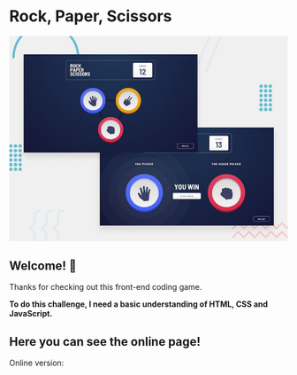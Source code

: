 # Rock, Paper, Scissors

![Design preview for the Rock, Paper, Scissors coding challenge](./design/desktop-preview.jpg)

## Welcome! 👋

Thanks for checking out this front-end coding game.

**To do this challenge, I need a basic understanding of HTML, CSS and JavaScript.**

## Here you can see the online page!

Online version: 



